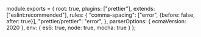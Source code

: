 module.exports = {
    root: true,
    plugins: ["prettier"],
    extends: ["eslint:recommended"],
    rules: {
      "comma-spacing": ["error", {before: false, after: true}],
      "prettier/prettier": "error",
    },
    parserOptions: {
      ecmaVersion: 2020
    },
    env: {
      es6: true,
      node: true,
      mocha: true
    }
  };
